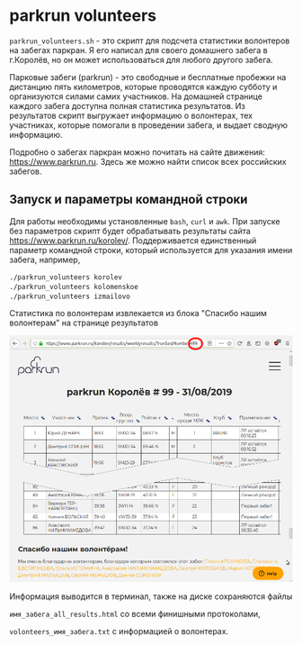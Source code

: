 # parkrun volunteers

`parkrun_volunteers.sh` - это скрипт для подсчета статистики волонтеров на забегах паркран. Я его написал для своего домашнего забега в г.Королёв, но он может использоваться для любого другого забега.

Парковые забеги (parkrun) - это свободные и бесплатные пробежки на дистанцию пять километров, которые проводятся каждую субботу и организуются силами самих участников. На домашней странице каждого забега доступна полная статистика результатов. Из результатов скрипт выгружает информацию о волонтерах, тех участниках, которые помогали в проведении забега, и выдает сводную информацию.

Подробно о забегах паркран можно почитать на сайте движения: <https://www.parkrun.ru>. Здесь же можно найти список всех российских забегов.

## Запуск и параметры командной строки

Для работы необходимы установленные `bash`, `curl` и `awk`. При запуске без параметров скрипт будет обрабатывать результаты сайта <https://www.parkrun.ru/korolev/>. Поддерживается единственный параметр командной строки, который используется для указания имени забега, например,

```bash
./parkrun_volunteers korolev
./parkrun_volunteers kolomenskoe
./parkrun_volunteers izmailovo
```

Статистика по волонтерам извлекается из блока "Спасибо нашим волонтерам" на странице результатов

![Alt-результаты паркран Королев](parkrun_korolev.png "99-й забег")

Информация выводится в терминал, также на диске сохраняются файлы

`имя_забега_all_results.html` со всеми финишными протоколами,

`volonteers_имя_забега.txt` c информацией о волонтерах.
